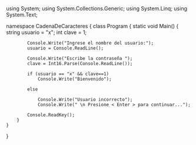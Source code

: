 using System;
using System.Collections.Generic;
using System.Linq;
using System.Text;

namespace CadenaDeCaracteres
{
    class Program
    {
        static void Main()
        {
            string usuario = "x";
            int clave = 1;
            

            Console.Write("Ingrese el nombre del usuario:");
            usuario = Console.ReadLine();

            Console.Write("Escribe la contraseña ");
            clave = Int16.Parse(Console.ReadLine());

            if (usuario == "x" && clave==1)
                Console.Write("Bienvenido");
            
            else
            
                Console.Write("Usuario incorrecto");
                Console.Write(" \n Presione < Enter > para continuar...");
            
            Console.ReadKey();
        }
    }
}

